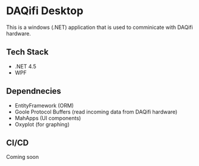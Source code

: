 # DAQifi Desktop

This is a windows (.NET) application that is used to comminicate with DAQifi hardware.

## Tech Stack

- .NET 4.5
- WPF

## Dependnecies

- EntityFramework (ORM)
- Goole Protocol Buffers (read incoming data from DAQifi hardware)
- MahApps (UI components)
- Oxyplot (for graphing)

## CI/CD

Coming soon
